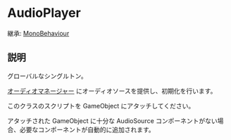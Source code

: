 # AudioPlayer

継承: [MonoBehaviour](https://docs.unity3d.com/2022.3/Documentation/ScriptReference/MonoBehaviour.html)

## 説明

グローバルなシングルトン。

[オーディオマネージャー](AudioManager.md) にオーディオソースを提供し、初期化を行います。

このクラスのスクリプトを GameObject にアタッチしてください。

アタッチされた GameObject に十分な AudioSource コンポーネントがない場合、必要なコンポーネントが自動的に追加されます。
